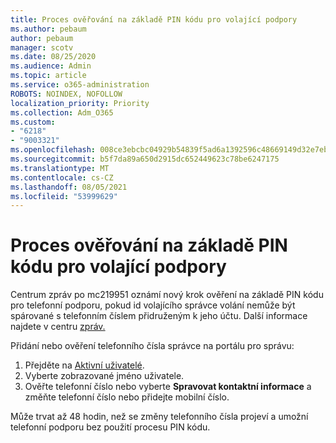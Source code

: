 ```yaml
---
title: Proces ověřování na základě PIN kódu pro volající podpory
ms.author: pebaum
author: pebaum
manager: scotv
ms.date: 08/25/2020
ms.audience: Admin
ms.topic: article
ms.service: o365-administration
ROBOTS: NOINDEX, NOFOLLOW
localization_priority: Priority
ms.collection: Adm_O365
ms.custom:
- "6218"
- "9003321"
ms.openlocfilehash: 008ce3ebcbc04929b54839f5ad6a1392596c48669149d32e7ebe6159bedf9036
ms.sourcegitcommit: b5f7da89a650d2915dc652449623c78be6247175
ms.translationtype: MT
ms.contentlocale: cs-CZ
ms.lasthandoff: 08/05/2021
ms.locfileid: "53999629"
---
```

# <a name="pin-based-verification-process-for-support-callers"></a>Proces ověřování na základě PIN kódu pro volající podpory

Centrum zpráv po mc219951 oznámí nový krok ověření na základě PIN kódu pro telefonní podporu, pokud id volajícího správce volání nemůže být spárované s telefonním číslem přidruženým k jeho účtu. Další informace najdete v centru [zpráv.](https://admin.microsoft.com/AdminPortal/Home#/MessageCenter) 

Přidání nebo ověření telefonního čísla správce na portálu pro správu:  

1. Přejděte na [Aktivní uživatelé](https://admin.microsoft.com/AdminPortal/Home#/users).
2. Vyberte zobrazované jméno uživatele.
3. Ověřte telefonní číslo nebo vyberte **Spravovat kontaktní informace** a změňte telefonní číslo nebo přidejte mobilní číslo.     

Může trvat až 48 hodin, než se změny telefonního čísla projeví a umožní telefonní podporu bez použití procesu PIN kódu.